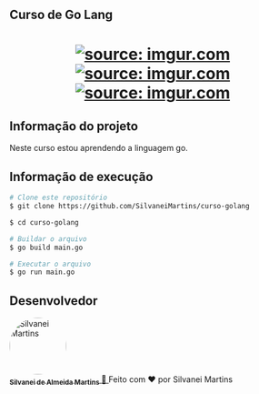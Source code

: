 
## Curso de Go Lang

<h1 align="center">
    <a href="https://imgur.com/Gy8sCsf"><img src="https://i.imgur.com/Gy8sCsf.png" title="source: imgur.com" /></a>
    <br />
    <a href="https://imgur.com/Te6ls7D"><img src="https://i.imgur.com/Te6ls7D.png" title="source: imgur.com" /></a>
    <br />
    <a href="https://imgur.com/t47txkw"><img src="https://i.imgur.com/t47txkw.png" title="source: imgur.com" /></a>
</h1>

## Informação do projeto

Neste curso estou aprendendo a linguagem go.


## Informação de execução

```bash
# Clone este repositório
$ git clone https://github.com/SilvaneiMartins/curso-golang

$ cd curso-golang

# Buildar o arquivo
$ go build main.go

# Executar o arquivo
$ go run main.go
```

## Desenvolvedor

<a href="https://github.com/SilvaneiMartins">
    <img
        style="border-radius:50%"
        src="https://github.com/SilvaneiMartins.png"
        width="100px;"
        alt="Silvanei Martins"
    />
    <br />
    <sub>
        <b>Silvanei de Almeida Martins</b>
    </sub>
</a>
     <a href="https://github.com/SilvaneiMartins" title="Silvanei martins" >
    🚀
 </a>
Feito com ❤️ por Silvanei Martins

